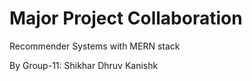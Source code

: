 # Major Project Collaboration

Recommender Systems with MERN stack

By Group-11: Shikhar Dhruv Kanishk

